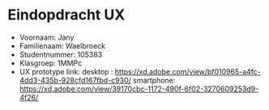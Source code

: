# Eindopdracht UX

- Voornaam: Jany
- Familienaam: Waelbroeck
- Studentnummer: 105383
- Klasgroep: 1MMPc
- UX prototype link: desktop : https://xd.adobe.com/view/bf010965-a4fc-4dd3-435b-928cfd167fbd-c930/ 
smartphone:  https://xd.adobe.com/view/39170cbc-1172-490f-6f02-3270609253d9-4f26/
